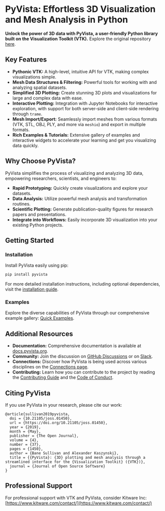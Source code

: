 # PyVista: Effortless 3D Visualization and Mesh Analysis in Python

**Unlock the power of 3D data with PyVista, a user-friendly Python library built on the Visualization Toolkit (VTK).** Explore the original repository [here](https://github.com/pyvista/pyvista).

## Key Features

*   **Pythonic VTK:** A high-level, intuitive API for VTK, making complex visualizations simple.
*   **Mesh Data Structures & Filtering:** Powerful tools for working with and analyzing spatial datasets.
*   **Simplified 3D Plotting:** Create stunning 3D plots and visualizations for large and complex data with ease.
*   **Interactive Plotting:** Integration with Jupyter Notebooks for interactive exploration, with support for both server-side and client-side rendering through `trame`.
*   **Mesh Import/Export:** Seamlessly import meshes from various formats (VTK, STL, OBJ, PLY, and more via `meshio`) and export in multiple formats.
*   **Rich Examples & Tutorials:** Extensive gallery of examples and interactive widgets to accelerate your learning and get you visualizing data quickly.

## Why Choose PyVista?

PyVista simplifies the process of visualizing and analyzing 3D data, empowering researchers, scientists, and engineers to:

*   **Rapid Prototyping:** Quickly create visualizations and explore your datasets.
*   **Data Analysis:** Utilize powerful mesh analysis and transformation routines.
*   **Scientific Plotting:** Generate publication-quality figures for research papers and presentations.
*   **Integrate into Workflows:** Easily incorporate 3D visualization into your existing Python projects.

## Getting Started

### Installation

Install PyVista easily using pip:

```bash
pip install pyvista
```

For more detailed installation instructions, including optional dependencies, visit the [installation guide](http://docs.pyvista.org/getting-started/installation.html#install-ref.).

### Examples

Explore the diverse capabilities of PyVista through our comprehensive example gallery: [Quick Examples](http://docs.pyvista.org/examples/index.html).

## Additional Resources

*   **Documentation:** Comprehensive documentation is available at [docs.pyvista.org](http://docs.pyvista.org/).
*   **Community:** Join the discussion on [GitHub Discussions](https://github.com/pyvista/pyvista/discussions) or on [Slack](https://communityinviter.com/apps/pyvista/pyvista).
*   **Connections:** Discover how PyVista is being used across various disciplines on the [Connections page](https://docs.pyvista.org/getting-started/connections.html).
*   **Contributing:** Learn how you can contribute to the project by reading the [Contributing Guide](https://github.com/pyvista/pyvista/blob/main/CONTRIBUTING.rst) and the [Code of Conduct](https://github.com/pyvista/pyvista/blob/main/CODE_OF_CONDUCT.md).

## Citing PyVista

If you use PyVista in your research, please cite our work:

```
@article{sullivan2019pyvista,
  doi = {10.21105/joss.01450},
  url = {https://doi.org/10.21105/joss.01450},
  year = {2019},
  month = {May},
  publisher = {The Open Journal},
  volume = {4},
  number = {37},
  pages = {1450},
  author = {Bane Sullivan and Alexander Kaszynski},
  title = {{PyVista}: {3D} plotting and mesh analysis through a streamlined interface for the {Visualization Toolkit} ({VTK})},
  journal = {Journal of Open Source Software}
}
```

## Professional Support

For professional support with VTK and PyVista, consider Kitware Inc: [https://www.kitware.com/contact/](https://www.kitware.com/contact/)